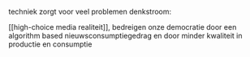techniek zorgt voor veel problemen denkstroom:

[[high-choice media realiteit]], bedreigen onze democratie door een algorithm based nieuwsconsumptiegedrag en door minder kwaliteit in productie en consumptie 